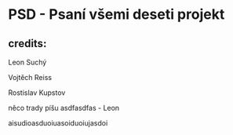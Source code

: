 # PSD - Psaní všemi deseti projekt

## credits:


Leon Suchý

Vojtěch Reiss

Rostislav Kupstov

něco trady píšu asdfasdfas - Leon 

aisudioasduoiuasoiduoiujasdoi
